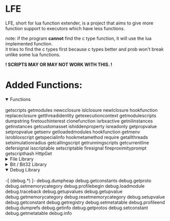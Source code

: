 # LFE
LFE, short for lua function extender, is a project that aims to give more function support to executors which have less functions.

note: if the program <strong>cannot</strong> find the c type function, it will use the lua implemented function.\
it tries to find the c types first because c types better and prob won't break unlike some lua functions.

<strong> ! SCRIPTS MAY OR MAY NOT WORK WITH THIS. ! </strong>


# Added Functions:

<details open>
<summary>Functions</summary>
<br>
getscripts
getmodules
newcclosure
islclosure
newlclosure
hookfunction
replaceclosure
getthreadidentity
getexecutioncontext
getmodulescripts
dumpstring
firetouchinterest
clonefunction
isrbxactive
getnilinstances
getinstances
getcustomasset
ishiddenproperty
isreadonly
getpropvalue
setpropvalue
getsenv
getloadedmodules
hookfunction
getmenv
isrobloxscript
getspecialinfo
hookmetamethod
require
getallthreads
setsimulationradius
getcallingscript
getrunningscripts
getcurrentline
defersignal
isscriptable
setscriptable
firesignal
fireproximityprompt
getscripthash
HttpGet
</details>

<details>
<summary>File Library</summary>
i'm too lazy to write this out :p
basically most of the file library functions
</details>
<details>
<summary>Bit / Bit32 Library</summary>
i'm too lazy to write this out :p
basically most of the bit functions
</details>

<details open>
<summary>Debug Library</summary>
<br>
-[ (debug.*) ]-
debug.dumpheap
debug.getconstants
debug.getproto
debug.setmemorycategory
debug.profilebegin
debug.loadmodule
debug.traceback
debug.getupvalues
debug.getupvalue
debug.getmemorycategory
debug.resetmemorycategory
debug.setupvalue
debug.getconstant
debug.getregistry
debug.setmetatable
debug.profileend
debug.dumprefs
debug.getinfo
debug.getprotos
debug.setconstant
debug.getmetatable
debug.info
</details>
